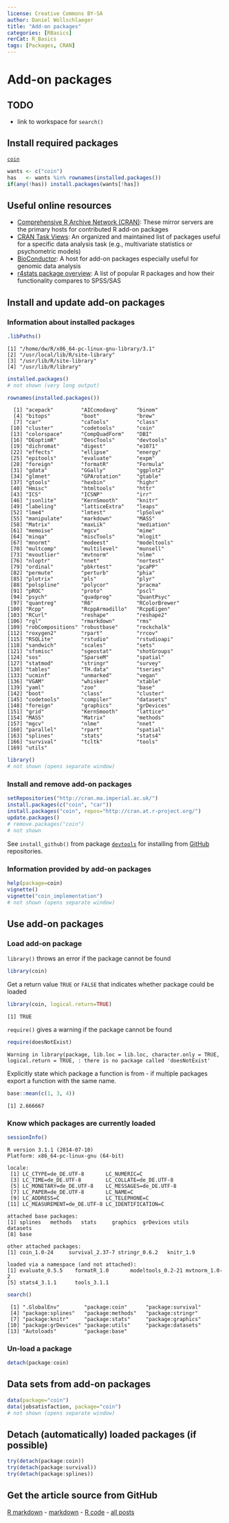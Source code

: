 ```yaml
---
license: Creative Commons BY-SA
author: Daniel Wollschlaeger
title: "Add-on packages"
categories: [RBasics]
rerCat: R_Basics
tags: [Packages, CRAN]
---
```


Add-on packages
=========================

TODO
-------------------------

 - link to workspace for `search()`

Install required packages
-------------------------

[`coin`](http://cran.r-project.org/package=coin)


```r
wants <- c("coin")
has   <- wants %in% rownames(installed.packages())
if(any(!has)) install.packages(wants[!has])
```

Useful online resources
-------------------------

 * [Comprehensive R Archive Network (CRAN)](http://cran.r-project.org/web/packages/): These mirror servers are the primary hosts for contributed R add-on packages
 * [CRAN Task Views](http://cran.r-project.org/web/views/): An organized and maintained list of packages useful for a specific data analysis task (e.g., multivariate statistics or psychometric models)
 * [BioConductor](http://www.bioconductor.org/): A host for add-on packages especially useful for genomic data analysis
 * [r4stats package overview](http://r4stats.com/articles/add-ons/): A list of popular R packages and how their functionality compares to SPSS/SAS

Install and update add-on packages
-------------------------

### Information about installed packages


```r
.libPaths()
```

```
[1] "/home/dw/R/x86_64-pc-linux-gnu-library/3.1"
[2] "/usr/local/lib/R/site-library"             
[3] "/usr/lib/R/site-library"                   
[4] "/usr/lib/R/library"                        
```


```r
installed.packages()
# not shown (very long output)
```


```r
rownames(installed.packages())
```

```
  [1] "acepack"         "AICcmodavg"      "binom"          
  [4] "bitops"          "boot"            "brew"           
  [7] "car"             "caTools"         "class"          
 [10] "cluster"         "codetools"       "coin"           
 [13] "colorspace"      "CompQuadForm"    "DBI"            
 [16] "DEoptimR"        "DescTools"       "devtools"       
 [19] "dichromat"       "digest"          "e1071"          
 [22] "effects"         "ellipse"         "energy"         
 [25] "epitools"        "evaluate"        "expm"           
 [28] "foreign"         "formatR"         "Formula"        
 [31] "gdata"           "GGally"          "ggplot2"        
 [34] "glmnet"          "GPArotation"     "gtable"         
 [37] "gtools"          "hexbin"          "highr"          
 [40] "Hmisc"           "htmltools"       "httr"           
 [43] "ICS"             "ICSNP"           "irr"            
 [46] "jsonlite"        "KernSmooth"      "knitr"          
 [49] "labeling"        "latticeExtra"    "leaps"          
 [52] "lme4"            "lmtest"          "lpSolve"        
 [55] "manipulate"      "markdown"        "MASS"           
 [58] "Matrix"          "maxLik"          "mediation"      
 [61] "memoise"         "mgcv"            "mime"           
 [64] "minqa"           "miscTools"       "mlogit"         
 [67] "mnormt"          "modeest"         "modeltools"     
 [70] "multcomp"        "multilevel"      "munsell"        
 [73] "mvoutlier"       "mvtnorm"         "nlme"           
 [76] "nloptr"          "nnet"            "nortest"        
 [79] "ordinal"         "pbkrtest"        "pcaPP"          
 [82] "permute"         "perturb"         "phia"           
 [85] "plotrix"         "pls"             "plyr"           
 [88] "polspline"       "polycor"         "pracma"         
 [91] "pROC"            "proto"           "pscl"           
 [94] "psych"           "quadprog"        "QuantPsyc"      
 [97] "quantreg"        "R6"              "RColorBrewer"   
[100] "Rcpp"            "RcppArmadillo"   "RcppEigen"      
[103] "RCurl"           "reshape"         "reshape2"       
[106] "rgl"             "rmarkdown"       "rms"            
[109] "robCompositions" "robustbase"      "rockchalk"      
[112] "roxygen2"        "rpart"           "rrcov"          
[115] "RSQLite"         "rstudio"         "rstudioapi"     
[118] "sandwich"        "scales"          "sets"           
[121] "sfsmisc"         "sgeostat"        "shotGroups"     
[124] "sos"             "SparseM"         "spatial"        
[127] "statmod"         "stringr"         "survey"         
[130] "tables"          "TH.data"         "tseries"        
[133] "ucminf"          "unmarked"        "vegan"          
[136] "VGAM"            "whisker"         "xtable"         
[139] "yaml"            "zoo"             "base"           
[142] "boot"            "class"           "cluster"        
[145] "codetools"       "compiler"        "datasets"       
[148] "foreign"         "graphics"        "grDevices"      
[151] "grid"            "KernSmooth"      "lattice"        
[154] "MASS"            "Matrix"          "methods"        
[157] "mgcv"            "nlme"            "nnet"           
[160] "parallel"        "rpart"           "spatial"        
[163] "splines"         "stats"           "stats4"         
[166] "survival"        "tcltk"           "tools"          
[169] "utils"          
```


```r
library()
# not shown (opens separate window)
```

### Install and remove add-on packages


```r
setRepositories("http://cran.ma.imperial.ac.uk/")
install.packages(c("coin", "car"))
install.packages("coin", repos="http://cran.at.r-project.org/")
update.packages()
# remove.packages("coin")
# not shown
```

See `install_github()` from package [`devtools`](http://cran.r-project.org/package=devtools) for installing from [GitHub](http://github.com/) repositories.

### Information provided by add-on packages


```r
help(package=coin)
vignette()
vignette("coin_implementation")
# not shown (opens separate window)
```

Use add-on packages
-------------------------

### Load add-on package

`library()` throws an error if the package cannot be found


```r
library(coin)
```

Get a return value `TRUE` or `FALSE` that indicates whether package could be loaded


```r
library(coin, logical.return=TRUE)
```

```
[1] TRUE
```

`require()` gives a warning if the package cannot be found


```r
require(doesNotExist)
```

```
Warning in library(package, lib.loc = lib.loc, character.only = TRUE,
logical.return = TRUE, : there is no package called 'doesNotExist'
```

Explicitly state which package a function is from - if multiple packages export a function with the same name.


```r
base::mean(c(1, 3, 4))
```

```
[1] 2.666667
```

### Know which packages are currently loaded


```r
sessionInfo()
```

```
R version 3.1.1 (2014-07-10)
Platform: x86_64-pc-linux-gnu (64-bit)

locale:
 [1] LC_CTYPE=de_DE.UTF-8       LC_NUMERIC=C              
 [3] LC_TIME=de_DE.UTF-8        LC_COLLATE=de_DE.UTF-8    
 [5] LC_MONETARY=de_DE.UTF-8    LC_MESSAGES=de_DE.UTF-8   
 [7] LC_PAPER=de_DE.UTF-8       LC_NAME=C                 
 [9] LC_ADDRESS=C               LC_TELEPHONE=C            
[11] LC_MEASUREMENT=de_DE.UTF-8 LC_IDENTIFICATION=C       

attached base packages:
[1] splines   methods   stats     graphics  grDevices utils     datasets 
[8] base     

other attached packages:
[1] coin_1.0-24     survival_2.37-7 stringr_0.6.2   knitr_1.9      

loaded via a namespace (and not attached):
[1] evaluate_0.5.5    formatR_1.0       modeltools_0.2-21 mvtnorm_1.0-2    
[5] stats4_3.1.1      tools_3.1.1      
```

```r
search()
```

```
 [1] ".GlobalEnv"        "package:coin"      "package:survival" 
 [4] "package:splines"   "package:methods"   "package:stringr"  
 [7] "package:knitr"     "package:stats"     "package:graphics" 
[10] "package:grDevices" "package:utils"     "package:datasets" 
[13] "Autoloads"         "package:base"     
```

### Un-load a package


```r
detach(package:coin)
```

Data sets from add-on packages
-------------------------


```r
data(package="coin")
data(jobsatisfaction, package="coin")
# not shown (opens separate window)
```

Detach (automatically) loaded packages (if possible)
-------------------------


```r
try(detach(package:coin))
try(detach(package:survival))
try(detach(package:splines))
```

Get the article source from GitHub
----------------------------------------------

[R markdown](https://github.com/dwoll/RExRepos/raw/master/Rmd/packages.Rmd) - [markdown](https://github.com/dwoll/RExRepos/raw/master/md/packages.md) - [R code](https://github.com/dwoll/RExRepos/raw/master/R/packages.R) - [all posts](https://github.com/dwoll/RExRepos/)
